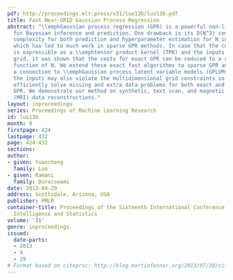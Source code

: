 ```yaml
---
pdf: http://proceedings.mlr.press/v31/luo13b/luo13b.pdf
title: Fast Near-GRID Gaussian Process Regression
abstract: "\\emphGaussian process regression (GPR) is a powerful non-linear technique
  for Bayesian inference and prediction. One drawback is its O(N^3) computational
  complexity for both prediction and hyperparameter estimation for N input points
  which has led to much work in sparse GPR methods. In case that the covariance function
  is expressible as a \\emphtensor product kernel (TPK) and the inputs form a multidimensional
  grid, it was shown that the costs for exact GPR can be reduced to a sub-quadratic
  function of N. We extend these exact fast algorithms to sparse GPR and remark on
  a connection to \\emphGaussian process latent variable models (GPLVMs). In practice,
  the inputs may also violate the multidimensional grid constraints so we pose and
  efficiently solve missing and extra data problems for both exact and sparse grid
  GPR. We demonstrate our method on synthetic, text scan, and magnetic resonance imaging
  (MRI) data reconstructions."
layout: inproceedings
series: Proceedings of Machine Learning Research
id: luo13b
month: 0
firstpage: 424
lastpage: 432
page: 424-432
sections: 
author:
- given: Yuancheng
  family: Luo
- given: Ramani
  family: Duraiswami
date: 2013-04-29
address: Scottsdale, Arizona, USA
publisher: PMLR
container-title: Proceedings of the Sixteenth International Conference on Artificial
  Intelligence and Statistics
volume: '31'
genre: inproceedings
issued:
  date-parts:
  - 2013
  - 4
  - 29
# Format based on citeproc: http://blog.martinfenner.org/2013/07/30/citeproc-yaml-for-bibliographies/
---
```

